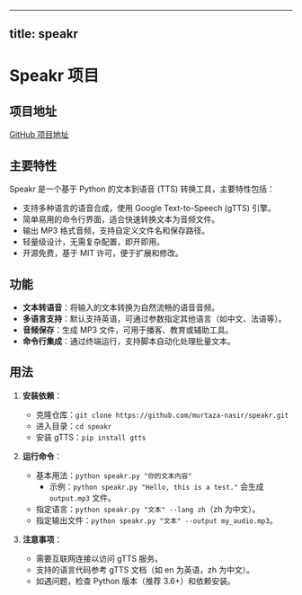 
---
title: speakr
---

# Speakr 项目

## 项目地址
[GitHub 项目地址](https://github.com/murtaza-nasir/speakr)

## 主要特性
Speakr 是一个基于 Python 的文本到语音 (TTS) 转换工具，主要特性包括：
- 支持多种语言的语音合成，使用 Google Text-to-Speech (gTTS) 引擎。
- 简单易用的命令行界面，适合快速转换文本为音频文件。
- 输出 MP3 格式音频，支持自定义文件名和保存路径。
- 轻量级设计，无需复杂配置，即开即用。
- 开源免费，基于 MIT 许可，便于扩展和修改。

## 功能
- **文本转语音**：将输入的文本转换为自然流畅的语音音频。
- **多语言支持**：默认支持英语，可通过参数指定其他语言（如中文、法语等）。
- **音频保存**：生成 MP3 文件，可用于播客、教育或辅助工具。
- **命令行集成**：通过终端运行，支持脚本自动化处理批量文本。

## 用法
1. **安装依赖**：
   - 克隆仓库：`git clone https://github.com/murtaza-nasir/speakr.git`
   - 进入目录：`cd speakr`
   - 安装 gTTS：`pip install gtts`

2. **运行命令**：
   - 基本用法：`python speakr.py "你的文本内容"`
     - 示例：`python speakr.py "Hello, this is a test."` 会生成 `output.mp3` 文件。
   - 指定语言：`python speakr.py "文本" --lang zh`（zh 为中文）。
   - 指定输出文件：`python speakr.py "文本" --output my_audio.mp3`。

3. **注意事项**：
   - 需要互联网连接以访问 gTTS 服务。
   - 支持的语言代码参考 gTTS 文档（如 en 为英语，zh 为中文）。
   - 如遇问题，检查 Python 版本（推荐 3.6+）和依赖安装。
